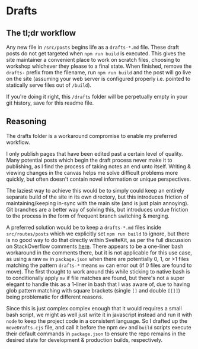 # Drafts

## The tl;dr workflow 

Any new file in `/src/posts` begins life as a `drafts-*.md` file. These draft posts do not get targeted when  `npm run build` is executed. This gives the site maintainer a convenient place to work on scratch files, choosing to workshop whichever they please to a final state. When finished, remove the `drafts-` prefix from the filename, run `npm run build` and the post will go live on the site (assuming your web server is configured properly i.e. pointed to statically serve files out of `/build`).

If you're doing it right, this `/drafts` folder will be perpetually empty in your git history, save for this readme file.

## Reasoning

The drafts folder is a workaround compromise to enable my preferred workflow.

I only publish pages that have been edited past a certain level of quality. Many potential posts which begin the draft process never make it to publishing, as I find the process of taking notes an end unto itself. Writing & viewing changes in the canvas helps me solve difficult problems more quickly, but often doesn't contain novel information or unique perspectives.

The laziest way to achieve this would be to simply could keep an entirely separate build of the site in its own directory, but this introduces friction of maintaining/keeping in-sync with the main site (and is just plain annoying). Git branches are a better way of solving this, but introduces undue friction to the process in the form of frequent branch switching & merging.

A preferred solution would be to keep a `drafts-*.md` files inside `src/routes/posts` which we explicitly set `npm run build` to ignore, but there is no good way to do that directly within SvelteKit, as per the full discussion on StackOverflow comments [here](https://stackoverflow.com/a/69457826). There appears to be a one-liner bash workaround in the comments there, but it is not applicable for this use case, as using a raw `mv` in `package.json` when there are potentially 0, 1, or >1 files matching the pattern `drafts-*` means `mv` can error out (if 0 files are found to move). The first thought to work around this while sticking to native bash is to conditionally apply `mv` if file matches are found, but there's not a super elegant to handle this as a 1-liner in bash that I was aware of, due to having glob pattern matching with square brackets (single `[]` and double `[[]]`) being problematic for different reasons.

Since this is just complex complex enough that it would requires a small bash script, we might as well just write it in javascript instead and run it with `node` to keep the project code in a consistent language. So I drafted up the `moveDrafts.cjs` file, and call it before the npm `dev` and `build` scripts execute their default commands in `package.json` to ensure the repo remains in the desired state for development & production builds, respectively.
